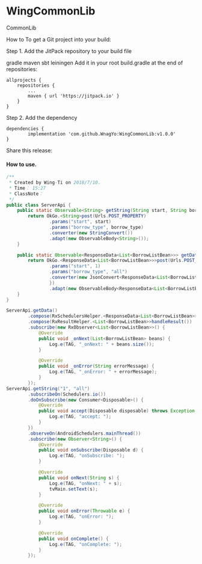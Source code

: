# WingCommonLib
CommonLib

How to
To get a Git project into your build:

Step 1. Add the JitPack repository to your build file

gradle
maven
sbt
leiningen
Add it in your root build.gradle at the end of repositories:

	allprojects {
		repositories {
			...
			maven { url 'https://jitpack.io' }
		}
	}
Step 2. Add the dependency

	dependencies {
	        implementation 'com.github.WnagYo:WingCommonLib:v1.0.0'
	}
Share this release:

#### How to use.

```java
/**
 * Created by Wing-Ti on 2018/7/10.
 * Time： 15:27
 * ClassNote：
 */
public class ServerApi {
    public static Observable<String> getString(String start, String borrow_type) {
        return OkGo.<String>post(Urls.POST_PROPERTY)
                .params("start", start)
                .params("borrow_type", borrow_type)
                .converter(new StringConvert())
                .adapt(new ObservableBody<String>());
    }

    public static Observable<ResponseData<List<BorrowListBean>>> getData() {
        return OkGo.<ResponseData<List<BorrowListBean>>>post(Urls.POST_PROPERTY)
                .params("start", 1)
                .params("borrow_type", "all")
                .converter(new JsonConvert<ResponseData<List<BorrowListBean>>>() {
                })
                .adapt(new ObservableBody<ResponseData<List<BorrowListBean>>>());
    }
}
```



```java
ServerApi.getData()
        .compose(RxSchedulersHelper.<ResponseData<List<BorrowListBean>>>io_main())
        .compose(RxResultHelper.<List<BorrowListBean>>handleResult())
        .subscribe(new RxObserver<List<BorrowListBean>>() {
            @Override
            public void _onNext(List<BorrowListBean> beans) {
                Log.e(TAG, "_onNext: " + beans.size());
            }

            @Override
            public void _onError(String errorMessage) {
                Log.e(TAG, "_onError: " + errorMessage);
            }
        });
ServerApi.getString("1", "all")
        .subscribeOn(Schedulers.io())
        .doOnSubscribe(new Consumer<Disposable>() {
            @Override
            public void accept(Disposable disposable) throws Exception {
                Log.e(TAG, "accept: ");
            }
        })
        .observeOn(AndroidSchedulers.mainThread())
        .subscribe(new Observer<String>() {
            @Override
            public void onSubscribe(Disposable d) {
                Log.e(TAG, "onSubscribe: ");
            }

            @Override
            public void onNext(String s) {
                Log.e(TAG, "onNext: " + s);
                tvMain.setText(s);
            }

            @Override
            public void onError(Throwable e) {
                Log.e(TAG, "onError: ");
            }

            @Override
            public void onComplete() {
                Log.e(TAG, "onComplete: ");
            }
        });
```
